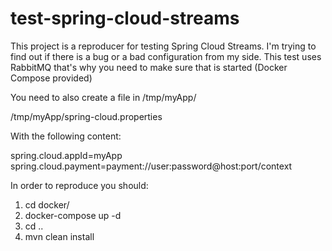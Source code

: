 # test-spring-cloud-streams

This project is a reproducer for testing Spring Cloud Streams. 
I'm trying to find out if there is a bug or a bad configuration from my side. 
This test uses RabbitMQ that's why you need to make sure that is started (Docker Compose provided)


You need to also create a file in /tmp/myApp/

/tmp/myApp/spring-cloud.properties

With the following content: 

spring.cloud.appId=myApp
spring.cloud.payment=payment://user:password@host:port/context

In order to reproduce you should:
1) cd docker/
2) docker-compose up -d
3) cd ..
4) mvn clean install 

